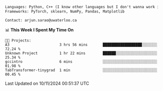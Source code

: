 ```txt
Languages: Python, C++ (I know other languages but I don't wanna work in em)
Frameworks: PyTorch, sklearn, NumPy, Pandas, Matplotlib

Contact: arjun.sarao@uwaterloo.ca
```

<!--START_SECTION:waka-->
📊 **This Week I Spent My Time On** 

```text
🐱‍💻 Projects: 
A3                       3 hrs 56 mins       ██████████████████░░░░░░░   72.24 % 
Unknown Project          1 hr 22 mins        ██████░░░░░░░░░░░░░░░░░░░   25.34 % 
gccintro                 6 mins              ░░░░░░░░░░░░░░░░░░░░░░░░░   01.98 % 
TabTransformer-tinygrad  1 min               ░░░░░░░░░░░░░░░░░░░░░░░░░   00.45 % 
```


 Last Updated on 10/11/2024 00:51:37 UTC
<!--END_SECTION:waka-->
